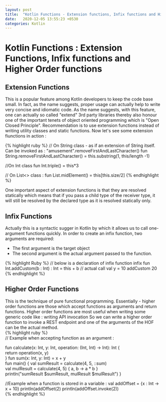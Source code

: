 ```yaml
---
layout: post
title:  "Kotlin Functions - Extension functions, Infix functions and Higher Order functions"
date:   2020-12-05 13:55:23 +0530
categories: Kotlin
---
```


# Kotlin Functions : Extension Functions, Infix functions and Higher Order functions

## Extension Functions
This is a popular feature among Kotlin developers to keep the code base small. In fact, as the name suggests, proper usage can actually help to write very concise and idiomatic code.
As the name suggests, with this feature, one can actually so called "extend" 3rd party libraries thereby also honour one of the important tenets of object oriented programming which is "Open Closed Principle".
Recommendation is to use extension functions instead of writing utility classes and static functions. Now let's see some extension fiunctions in action :

{% highlight ruby %}
// On String class - as if an extension of String itself. Can be invoked as : "amusement".removeFirstAndLastCharacter()
fun String.removeFirstAndLastCharacter() = this.substring(1, this/length -1)

//On Int class 
fun Int.triple() = this*3

// On List<> class : 
fun List<T>.midElement() = this[this.size/2]
{% endhighlight %}

One important aspect of extension functions is that they are resolved statically which means that if you pass a child type of the receiver type, it will still be resolved by the declared type as it is resolved statically only.

## Infix Functions  
Actually this is a syntactic sugger in Kotlin by which it allows us to call one-argument functions quickly. 
In order to create an infix function, two arguments are required:
  - The first argument is the target object
  - The second argument is the actual argument passed to the function.

{% highlight Ruby %}
 // below is a declaration of infix function 
 infix fun Int.addCustom(b : Int) : Int = this + b
// actual call
val y = 10 addCustom 20        
{% endhighlight %}

  
## Higher Order Functions
This is the technique of pure functional programming. Essentially - higher order functions are those which accept functions as arguments and return functions.
Higher order functions are most useful when writing some generic code like : writing API invocation
So we can write a higher order function to invoke a REST endpoint and one of the arguments of the HOF can be the actual method.  
{% highlight ruby %}  
// Example when accepting function as an argument :

fun calculate(x: Int, y: Int, operation: (Int, Int) -> Int): Int {  
    return operation(x, y)                                          
}
fun sum(x: Int, y: Int) = x + y                                     
fun main() {
    val sumResult = calculate(4, 5, ::sum)                          
    val mulResult = calculate(4, 5) { a, b -> a * b }               
    println("sumResult $sumResult, mulResult $mulResult")
}
 
//Example when a function is stored in a variable :
val addOffset = {x : Int -> x + 10}
println(addOffset(2)
println(addOffset.invoke(2))  
{% endhighlight %}  
  
